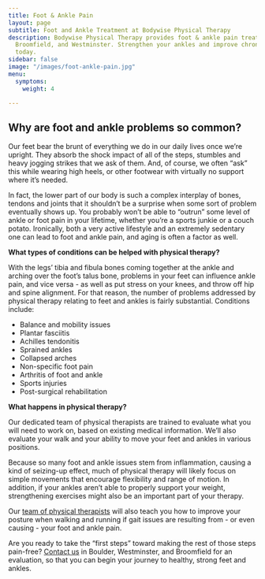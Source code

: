 ```yaml
---
title: Foot & Ankle Pain
layout: page
subtitle: Foot and Ankle Treatment at Bodywise Physical Therapy
description: Bodywise Physical Therapy provides foot & ankle pain treatment in Boulder,
  Broomfield, and Westminster. Strengthen your ankles and improve chronic foot pain
  today.
sidebar: false
image: "/images/foot-ankle-pain.jpg"
menu:
  symptoms:
    weight: 4

---
```

## Why are foot and ankle problems so common?

Our feet bear the brunt of everything we do in our daily lives once we’re upright. They absorb the shock impact of all of the steps, stumbles and heavy jogging strikes that we ask of them. And, of course, we often “ask” this while wearing high heels, or other footwear with virtually no support where it’s needed.

In fact, the lower part of our body is such a complex interplay of bones, tendons and joints that it shouldn’t be a surprise when some sort of problem eventually shows up. You probably won’t be able to “outrun” some level of ankle or foot pain in your lifetime, whether you’re a sports junkie or a couch potato. Ironically, both a very active lifestyle and an extremely sedentary one can lead to foot and ankle pain, and aging is often a factor as well.

**What types of conditions can be helped with physical therapy?**

With the legs’ tibia and fibula bones coming together at the ankle and arching over the foot’s talus bone, problems in your feet can influence ankle pain, and vice versa - as well as put stress on your knees, and throw off hip and spine alignment. For that reason, the number of problems addressed by physical therapy relating to feet and ankles is fairly substantial. Conditions include:

* Balance and mobility issues
* Plantar fasciitis
* Achilles tendonitis
* Sprained ankles
* Collapsed arches
* Non-specific foot pain
* Arthritis of foot and ankle
* Sports injuries
* Post-surgical rehabilitation

**What happens in physical therapy?**

Our dedicated team of physical therapists are trained to evaluate what you will need to work on, based on existing medical information. We’ll also evaluate your walk and your ability to move your feet and ankles in various positions.

Because so many foot and ankle issues stem from inflammation, causing a kind of seizing-up effect, much of physical therapy will likely focus on simple movements that encourage flexibility and range of motion. In addition, if your ankles aren’t able to properly support your weight, strengthening exercises might also be an important part of your therapy.

Our [team of physical therapists](/our-staff/) will also teach you how to improve your posture when walking and running if gait issues are resulting from - or even causing - your foot and ankle pain.

Are you ready to take the “first steps” toward making the rest of those steps pain-free? [Contact us](/contact-us/) in Boulder, Westminster, and Broomfield for an evaluation, so that you can begin your journey to healthy, strong feet and ankles.
